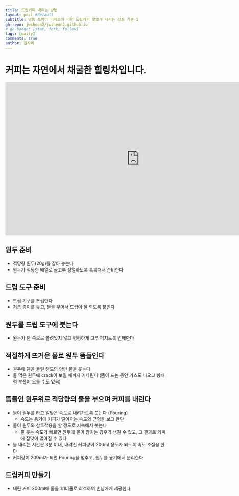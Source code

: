 ```yaml
---
title: 드립커피 내리는 방법
layout: post #default
subtitle: 명동 토박이 나떼조아 버전 드립커피 맛있게 내리는 강좌 기본 1
gh-repo: jwsheen2/jwsheen2.github.io
# gh-badge: [star, fork, follow]
tags: [daily]
comments: true
author: 잠자리
---
```


# 커피는 자연에서 채굴한 힐링차입니다.
<iframe width="840" height="480" src="https://www.youtube.com/embed/dDt7Ttz9wIo" title="드립커피 내리는 방법" frameborder="0" allow="accelerometer; autoplay; clipboard-write; encrypted-media; gyroscope; picture-in-picture; web-share" allowfullscreen></iframe>

## 원두 준비
* 적당량 원두(20g)를 갈아 놓는다
* 원두가 적당한 배열로 골고루 정열하도록 톡톡쳐서 준비한다
## 드립 도구 준비
* 드립 기구를 조립한다
* 거름 종이를 놓고, 물을 부어서 드립이 잘 되도록 붙인다
## 원두를 드립 도구에 붓는다
* 원두가 한 쪽으로 쏠려있지 않고 평평하게 고루 퍼지도록 안배한다
## 적절하게 뜨거운 물로 원두 뜸들인다
* 원두에 뜸을 들일 정도의 양만 물을 붓는다
* 물 먹은 원두에 crack이 보일 때까지 기다린다 (뜸이 드는 동안 가스도 나오고 빵처럼 부풀어 오를 수도 있음)
## 뜸들인 원두위로 적당량의 물을 부으며 커피를 내린다 
* 물이 원두를 타고 알맞은 속도로 내려가도록 붓는다 (Pouring)
    * 속도는 용기에 커피가 떨어지는 속도와 균형을 보고 판단
* 물이 원두와 삼투작용을 할 정도로 지속해서 붓는다
    * 물 붓는 속도가 빠르면 원두에 물이 잠기는 경우가 생길 수 있고, 그 결과로 커피에 잡맛이 많아질 수 있다
* 물 내리는 시간은 3분 이내, 내려진 커피량이 200ml 정도가 되도록 속도 조절을 한다
* 커피량이 200ml가 되면 Pouring을 멈추고, 원두를 용기에서 분리한다
## 드립커피 만들기
* 내린 커피 200ml에 물을 1:1비율로 희석하여 손님에게 제공한다